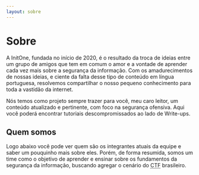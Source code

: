 ```yaml
---
layout: sobre
---
```


# Sobre

A InitOne, fundada no início de 2020, é o resultado da troca de ideias entre um grupo de amigos que tem em comum o amor e a vontade de aprender cada vez mais sobre a segurança da informação. Com os amadurecimentos de nossas ideias, e ciente da falta desse tipo de conteúdo em língua portuguesa, resolvemos compartilhar o nosso pequeno conhecimento para toda a vastidão da internet.

Nós temos como projeto sempre trazer para você, meu caro leitor, um conteúdo atualizado e pertinente, com foco na segurança ofensiva. Aqui você poderá encontrar tutoriais descompromissados ao lado de Write-ups.


## Quem somos

Logo abaixo você pode ver quem são os integrantes atuais da equipe e saber um pouquinho mais sobre eles. Porém, de forma resumida, somos um time como o objetivo de aprender e ensinar sobre os fundamentos da segurança da informação, buscando agregar o cenário do <abbr title="Capture The Flag">CTF</abbr> brasileiro.
